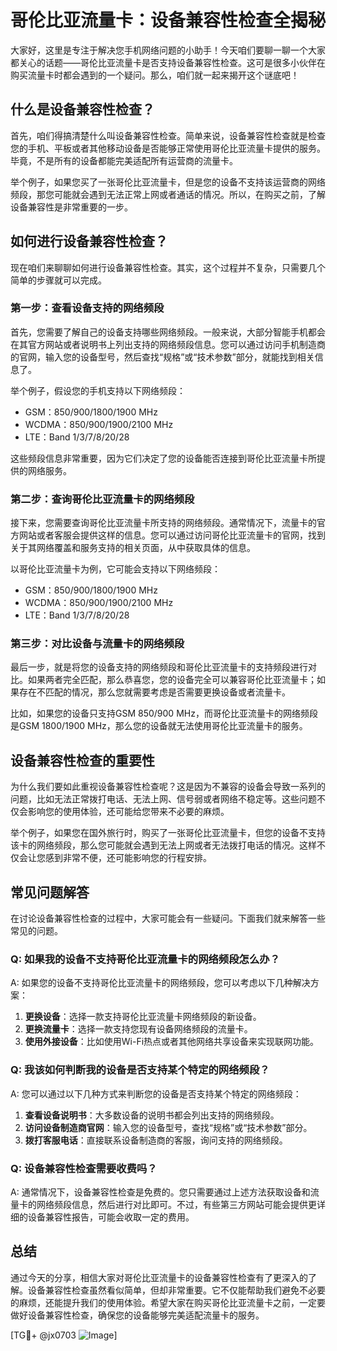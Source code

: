 # 哥伦比亚流量卡：设备兼容性检查全揭秘

大家好，这里是专注于解决您手机网络问题的小助手！今天咱们要聊一聊一个大家都关心的话题——哥伦比亚流量卡是否支持设备兼容性检查。这可是很多小伙伴在购买流量卡时都会遇到的一个疑问。那么，咱们就一起来揭开这个谜底吧！

## 什么是设备兼容性检查？

首先，咱们得搞清楚什么叫设备兼容性检查。简单来说，设备兼容性检查就是检查您的手机、平板或者其他移动设备是否能够正常使用哥伦比亚流量卡提供的服务。毕竟，不是所有的设备都能完美适配所有运营商的流量卡。

举个例子，如果您买了一张哥伦比亚流量卡，但是您的设备不支持该运营商的网络频段，那您可能就会遇到无法正常上网或者通话的情况。所以，在购买之前，了解设备兼容性是非常重要的一步。

## 如何进行设备兼容性检查？

现在咱们来聊聊如何进行设备兼容性检查。其实，这个过程并不复杂，只需要几个简单的步骤就可以完成。

### 第一步：查看设备支持的网络频段

首先，您需要了解自己的设备支持哪些网络频段。一般来说，大部分智能手机都会在其官方网站或者说明书上列出支持的网络频段信息。您可以通过访问手机制造商的官网，输入您的设备型号，然后查找“规格”或“技术参数”部分，就能找到相关信息了。

举个例子，假设您的手机支持以下网络频段：
- GSM：850/900/1800/1900 MHz
- WCDMA：850/900/1900/2100 MHz
- LTE：Band 1/3/7/8/20/28

这些频段信息非常重要，因为它们决定了您的设备能否连接到哥伦比亚流量卡所提供的网络服务。

### 第二步：查询哥伦比亚流量卡的网络频段

接下来，您需要查询哥伦比亚流量卡所支持的网络频段。通常情况下，流量卡的官方网站或者客服会提供这样的信息。您可以通过访问哥伦比亚流量卡的官网，找到关于其网络覆盖和服务支持的相关页面，从中获取具体的信息。

以哥伦比亚流量卡为例，它可能会支持以下网络频段：
- GSM：850/900/1800/1900 MHz
- WCDMA：850/900/1900/2100 MHz
- LTE：Band 1/3/7/8/20/28

### 第三步：对比设备与流量卡的网络频段

最后一步，就是将您的设备支持的网络频段和哥伦比亚流量卡的支持频段进行对比。如果两者完全匹配，那么恭喜您，您的设备完全可以兼容哥伦比亚流量卡；如果存在不匹配的情况，那么您就需要考虑是否需要更换设备或者流量卡。

比如，如果您的设备只支持GSM 850/900 MHz，而哥伦比亚流量卡的网络频段是GSM 1800/1900 MHz，那么您的设备就无法使用哥伦比亚流量卡的服务。

## 设备兼容性检查的重要性

为什么我们要如此重视设备兼容性检查呢？这是因为不兼容的设备会导致一系列的问题，比如无法正常拨打电话、无法上网、信号弱或者网络不稳定等。这些问题不仅会影响您的使用体验，还可能给您带来不必要的麻烦。

举个例子，如果您在国外旅行时，购买了一张哥伦比亚流量卡，但您的设备不支持该卡的网络频段，那么您可能就会遇到无法上网或者无法拨打电话的情况。这样不仅会让您感到非常不便，还可能影响您的行程安排。

## 常见问题解答

在讨论设备兼容性检查的过程中，大家可能会有一些疑问。下面我们就来解答一些常见的问题。

### Q: 如果我的设备不支持哥伦比亚流量卡的网络频段怎么办？

A: 如果您的设备不支持哥伦比亚流量卡的网络频段，您可以考虑以下几种解决方案：
1. **更换设备**：选择一款支持哥伦比亚流量卡网络频段的新设备。
2. **更换流量卡**：选择一款支持您现有设备网络频段的流量卡。
3. **使用外接设备**：比如使用Wi-Fi热点或者其他网络共享设备来实现联网功能。

### Q: 我该如何判断我的设备是否支持某个特定的网络频段？

A: 您可以通过以下几种方式来判断您的设备是否支持某个特定的网络频段：
1. **查看设备说明书**：大多数设备的说明书都会列出支持的网络频段。
2. **访问设备制造商官网**：输入您的设备型号，查找“规格”或“技术参数”部分。
3. **拨打客服电话**：直接联系设备制造商的客服，询问支持的网络频段。

### Q: 设备兼容性检查需要收费吗？

A: 通常情况下，设备兼容性检查是免费的。您只需要通过上述方法获取设备和流量卡的网络频段信息，然后进行对比即可。不过，有些第三方网站可能会提供更详细的设备兼容性报告，可能会收取一定的费用。

## 总结

通过今天的分享，相信大家对哥伦比亚流量卡的设备兼容性检查有了更深入的了解。设备兼容性检查虽然看似简单，但却非常重要。它不仅能帮助我们避免不必要的麻烦，还能提升我们的使用体验。希望大家在购买哥伦比亚流量卡之前，一定要做好设备兼容性检查，确保您的设备能够完美适配流量卡的服务。

[TG💪+ @jx0703 ![Image](https://github.com/user-attachments/assets/dbca1d08-cadb-493c-b0ec-ad6f7a83f270)]